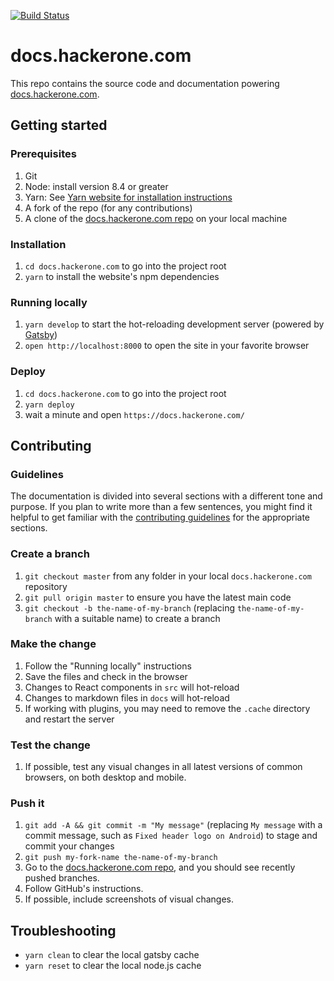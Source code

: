 
[![Build Status](https://travis-ci.com/Hacker0x01/docs.hackerone.com.svg?branch=master)](https://travis-ci.com/Hacker0x01/docs.hackerone.com)

# docs.hackerone.com

This repo contains the source code and documentation powering [docs.hackerone.com](https://docs.hackerone.com/).

## Getting started

### Prerequisites

1. Git
1. Node: install version 8.4 or greater
1. Yarn: See [Yarn website for installation instructions](https://yarnpkg.com/lang/en/docs/install/)
1. A fork of the repo (for any contributions)
1. A clone of the [docs.hackerone.com repo](https://github.com/Hacker0x01/docs.hackerone.com) on your local machine

### Installation

1. `cd docs.hackerone.com` to go into the project root
1. `yarn` to install the website's npm dependencies

### Running locally

1. `yarn develop` to start the hot-reloading development server (powered by [Gatsby](https://www.gatsbyjs.org))
1. `open http://localhost:8000` to open the site in your favorite browser

### Deploy

1. `cd docs.hackerone.com` to go into the project root
1. `yarn deploy`
1. wait a minute and open `https://docs.hackerone.com/`

## Contributing

### Guidelines

The documentation is divided into several sections with a different tone and purpose. If you plan to write more than a few sentences, you might find it helpful to get familiar with the [contributing guidelines](https://github.com/Hacker0x01/docs.hackerone.com/blob/master/CONTRIBUTING.md) for the appropriate sections.

### Create a branch

1. `git checkout master` from any folder in your local `docs.hackerone.com` repository
1. `git pull origin master` to ensure you have the latest main code
1. `git checkout -b the-name-of-my-branch` (replacing `the-name-of-my-branch` with a suitable name) to create a branch

### Make the change

1. Follow the "Running locally" instructions
1. Save the files and check in the browser
  1. Changes to React components in `src` will hot-reload
  1. Changes to markdown files in `docs` will hot-reload
  1. If working with plugins, you may need to remove the `.cache` directory and restart the server

### Test the change

1. If possible, test any visual changes in all latest versions of common browsers, on both desktop and mobile.

### Push it

1. `git add -A && git commit -m "My message"` (replacing `My message` with a commit message, such as `Fixed header logo on Android`) to stage and commit your changes
1. `git push my-fork-name the-name-of-my-branch`
1. Go to the [docs.hackerone.com repo](https://github.com/Hacker0x01/docs.hackerone.com), and you should see recently pushed branches.
1. Follow GitHub's instructions.
1. If possible, include screenshots of visual changes.

## Troubleshooting

- `yarn clean` to clear the local gatsby cache
- `yarn reset` to clear the local node.js cache
